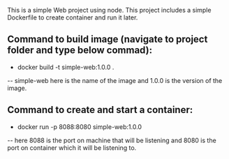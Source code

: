 This is a simple Web project using node.
This project includes a simple Dockerfile to create container and run it later.

## Command to build image (navigate to project folder and type below commad):
- docker build -t simple-web:1.0.0 .

-- simple-web here is the name of the image and 1.0.0 is the version of the image.

## Command to create and start a container:
- docker run -p 8088:8080 simple-web:1.0.0

-- here 8088 is the port on machine that will be listening and 8080 is the port on container which it will be listening to.
